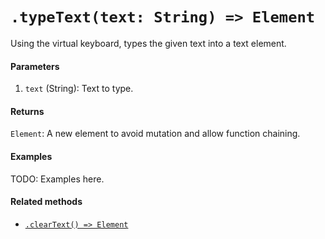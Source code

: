 # `.typeText(text: String) => Element`

Using the virtual keyboard, types the given text into a text element.

#### Parameters

1. `text` (String): Text to type.

#### Returns

`Element`: A new element to avoid mutation and allow function chaining.

#### Examples

TODO: Examples here.

#### Related methods

- [`.clearText() => Element`](./clearText.md)
